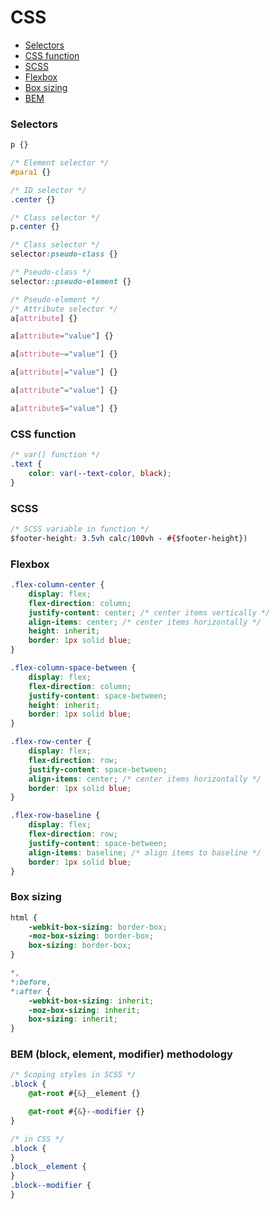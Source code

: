 # CSS

- [Selectors](#selectors)
- [CSS function](#css-function)
- [SCSS](#scss)
- [Flexbox](#flexbox)
- [Box sizing](#box-sizing)
- [BEM](#bem)

### Selectors

```css
p {}

/* Element selector */
#para1 {}

/* ID selector */
.center {}

/* Class selector */
p.center {}

/* Class selector */
selector:pseudo-class {}

/* Pseudo-class */
selector::pseudo-element {}

/* Pseudo-element */
/* Attribute selector */
a[attribute] {}

a[attribute="value"] {}

a[attribute~="value"] {}

a[attribute|="value"] {}

a[attribute^="value"] {}

a[attribute$="value"] {}
```

### CSS function

```css
/* var() function */
.text {
    color: var(--text-color, black);
}
```

### SCSS

```css
/* SCSS variable in function */
$footer-height: 3.5vh calc(100vh - #{$footer-height})
```

### Flexbox

```css
.flex-column-center {
    display: flex;
    flex-direction: column;
    justify-content: center; /* center items vertically */
    align-items: center; /* center items horizontally */
    height: inherit;
    border: 1px solid blue;
}

.flex-column-space-between {
    display: flex;
    flex-direction: column;
    justify-content: space-between;
    height: inherit;
    border: 1px solid blue;
}

.flex-row-center {
    display: flex;
    flex-direction: row;
    justify-content: space-between;
    align-items: center; /* center items horizontally */
    border: 1px solid blue;
}

.flex-row-baseline {
    display: flex;
    flex-direction: row;
    justify-content: space-between;
    align-items: baseline; /* align items to baseline */
    border: 1px solid blue;
}
```

### Box sizing

```css
html {
    -webkit-box-sizing: border-box;
    -moz-box-sizing: border-box;
    box-sizing: border-box;
}

*,
*:before,
*:after {
    -webkit-box-sizing: inherit;
    -moz-box-sizing: inherit;
    box-sizing: inherit;
}
```

### BEM (block, element, modifier) methodology

```css
/* Scoping styles in SCSS */
.block {
    @at-root #{&}__element {}

    @at-root #{&}--modifier {}
}

/* in CSS */
.block {
}
.block__element {
}
.block--modifier {
}
```
